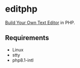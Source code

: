 # editphp

[Build Your Own Text Editor](https://viewsourcecode.org/snaptoken/kilo/index.html) in PHP.

## Requirements
- Linux
- stty
- php8.1-intl